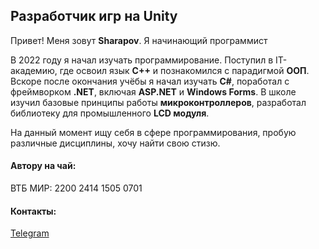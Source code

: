 ## Разработчик игр на Unity
Привет! Меня зовут **Sharapov**. Я начинающий программист

В 2022 году я начал изучать программирование. Поступил в IT-академию, где освоил язык **C++** и познакомился с парадигмой **ООП**. Вскоре после окончания учёбы я начал изучать **C#**, поработал с фреймворком **.NET**, включая **ASP.NET** и **Windows Forms**. В школе изучил базовые принципы работы **микроконтроллеров**, разработал библиотеку для промышленного **LCD модуля**. 

На данный момент ищу себя в сфере программирования, пробую различные дисциплины, хочу найти свою стизю.

#### Автору на чай:
ВТБ МИР: 2200 2414 1505 0701

#### Контакты:
[Telegram](https://t.me/Sharapor_Navy)

